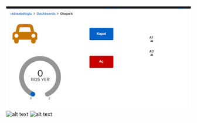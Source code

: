 ![alt text](https://github.com/rabiaabdioglu/Odevler/blob/main/Otopark_IOT/Resim1.png)
![alt text](https://github.com/rabiaabdioglu/Odevler/blob/main/Otopark_IOT/Resim2.png)
![alt text](https://github.com/rabiaabdioglu/Odevler/blob/main/Otopark_IOT/Resim3.png)
